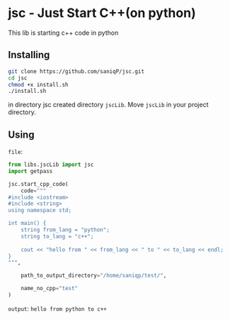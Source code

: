 # jsc - Just Start C++(on python)

This lib is starting c++ code in python

## Installing

```zsh
git clone https://github.com/saniqP/jsc.git
cd jsc
chmod +x install.sh
./install.sh
```

in directory jsc created directory `jscLib`.
Move `jscLib` in your project directory.

## Using

`file`:
```python
from libs.jscLib import jsc
import getpass

jsc.start_cpp_code(
    code="""
#include <iostream>
#include <string>
using namespace std;

int main() {
    string from_lang = "python";
    string to_lang = "c++";
    
    cout << "hello from " << from_lang << " to " << to_lang << endl;
}
""",

    path_to_output_directory="/home/saniqp/test/",

    name_no_cpp="test"
)
```

`output`: `hello from python to c++`
